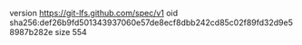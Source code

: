 version https://git-lfs.github.com/spec/v1
oid sha256:def26b9fd501343937060e57de8ecf8dbb242cd85c02f89fd32d9e58987b282e
size 554
